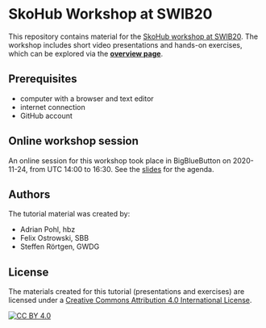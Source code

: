 # SkoHub Workshop at SWIB20

This repository contains material for the [SkoHub workshop at SWIB20](https://swib.org/swib20/programme.html#abs08). The workshop includes short video presentations and hands-on exercises, which can be explored via the [**overview page**](resources/README.md).

## Prerequisites

- computer with a browser and text editor
- internet connection
- GitHub account

## Online workshop session

An online session for this workshop took place in BigBlueButton on 2020-11-24, from UTC 14:00 to 16:30. See the [slides](https://pad.gwdg.de/p/HJeIvDvq5w#/) for the agenda. 

## Authors

The tutorial material was created by:

* Adrian Pohl, hbz
* Felix Ostrowski, SBB
* Steffen Rörtgen, GWDG

## License

The materials created for this tutorial (presentations and exercises) are
licensed under a [Creative Commons Attribution 4.0 International License][cc-by].

[![CC BY 4.0][cc-by-image]][cc-by]

[cc-by]: http://creativecommons.org/licenses/by/4.0/
[cc-by-image]: https://i.creativecommons.org/l/by/4.0/88x31.png